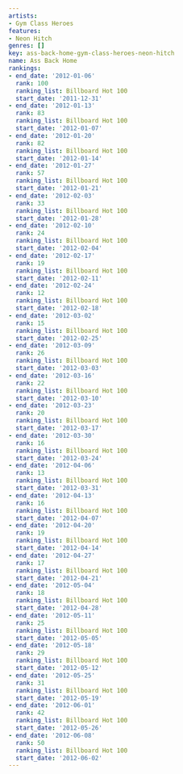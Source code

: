 ```yaml
---
artists:
- Gym Class Heroes
features:
- Neon Hitch
genres: []
key: ass-back-home-gym-class-heroes-neon-hitch
name: Ass Back Home
rankings:
- end_date: '2012-01-06'
  rank: 100
  ranking_list: Billboard Hot 100
  start_date: '2011-12-31'
- end_date: '2012-01-13'
  rank: 83
  ranking_list: Billboard Hot 100
  start_date: '2012-01-07'
- end_date: '2012-01-20'
  rank: 82
  ranking_list: Billboard Hot 100
  start_date: '2012-01-14'
- end_date: '2012-01-27'
  rank: 57
  ranking_list: Billboard Hot 100
  start_date: '2012-01-21'
- end_date: '2012-02-03'
  rank: 33
  ranking_list: Billboard Hot 100
  start_date: '2012-01-28'
- end_date: '2012-02-10'
  rank: 24
  ranking_list: Billboard Hot 100
  start_date: '2012-02-04'
- end_date: '2012-02-17'
  rank: 19
  ranking_list: Billboard Hot 100
  start_date: '2012-02-11'
- end_date: '2012-02-24'
  rank: 12
  ranking_list: Billboard Hot 100
  start_date: '2012-02-18'
- end_date: '2012-03-02'
  rank: 15
  ranking_list: Billboard Hot 100
  start_date: '2012-02-25'
- end_date: '2012-03-09'
  rank: 26
  ranking_list: Billboard Hot 100
  start_date: '2012-03-03'
- end_date: '2012-03-16'
  rank: 22
  ranking_list: Billboard Hot 100
  start_date: '2012-03-10'
- end_date: '2012-03-23'
  rank: 20
  ranking_list: Billboard Hot 100
  start_date: '2012-03-17'
- end_date: '2012-03-30'
  rank: 16
  ranking_list: Billboard Hot 100
  start_date: '2012-03-24'
- end_date: '2012-04-06'
  rank: 13
  ranking_list: Billboard Hot 100
  start_date: '2012-03-31'
- end_date: '2012-04-13'
  rank: 16
  ranking_list: Billboard Hot 100
  start_date: '2012-04-07'
- end_date: '2012-04-20'
  rank: 19
  ranking_list: Billboard Hot 100
  start_date: '2012-04-14'
- end_date: '2012-04-27'
  rank: 17
  ranking_list: Billboard Hot 100
  start_date: '2012-04-21'
- end_date: '2012-05-04'
  rank: 18
  ranking_list: Billboard Hot 100
  start_date: '2012-04-28'
- end_date: '2012-05-11'
  rank: 25
  ranking_list: Billboard Hot 100
  start_date: '2012-05-05'
- end_date: '2012-05-18'
  rank: 29
  ranking_list: Billboard Hot 100
  start_date: '2012-05-12'
- end_date: '2012-05-25'
  rank: 31
  ranking_list: Billboard Hot 100
  start_date: '2012-05-19'
- end_date: '2012-06-01'
  rank: 42
  ranking_list: Billboard Hot 100
  start_date: '2012-05-26'
- end_date: '2012-06-08'
  rank: 50
  ranking_list: Billboard Hot 100
  start_date: '2012-06-02'
---
```


